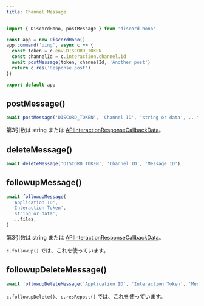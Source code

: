 ```yaml
---
title: Channel Message
---
```


```ts
import { DiscordHono, postMessage } from 'discord-hono'

const app = new DiscordHono()
app.command('ping', async c => {
  const token = c.env.DISCORD_TOKEN
  const channelId = c.interaction.channel.id
  await postMessage(token, channelId, 'Another post')
  return c.res('Response post')
})

export default app
```

## postMessage()

```ts
await postMessage('DISCORD_TOKEN', 'Channel ID', 'string or data', ...files)
```

第3引数は string または [APIInteractionResponseCallbackData](https://discord-api-types.dev/api/next/discord-api-types-v10#APIInteractionResponseCallbackData)。

## deleteMessage()

```ts
await deleteMessage('DISCORD_TOKEN', 'Channel ID', 'Message ID')
```

## followupMessage()

```ts
await followupMessage(
  'Application ID',
  'Interaction Token',
  'string or data',
  ...files,
)
```

第3引数は string または [APIInteractionResponseCallbackData](https://discord-api-types.dev/api/next/discord-api-types-v10#APIInteractionResponseCallbackData)。

`c.followup()` では、これを使っています。

## followupDeleteMessage()

```ts
await followupDeleteMessage('Application ID', 'Interaction Token', 'Message ID')
```

`c.followupDelete()`、`c.resRepost()` では、これを使っています。
